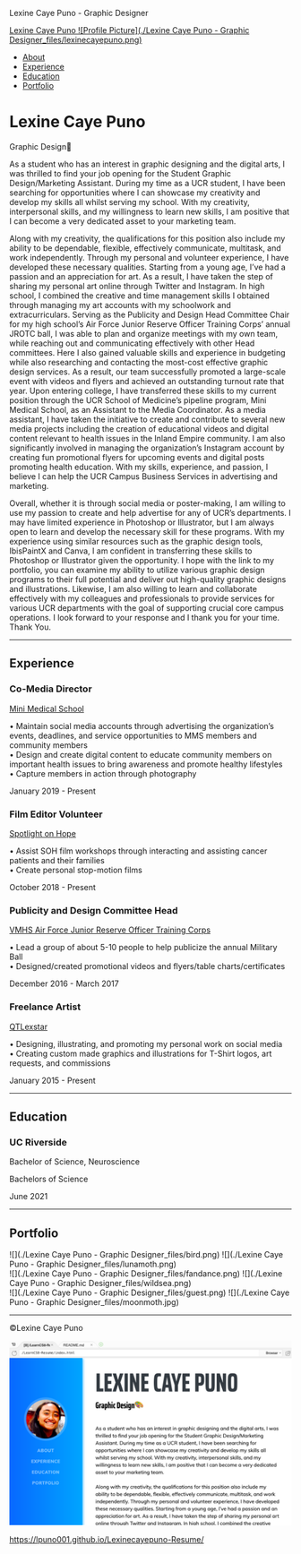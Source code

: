 Lexine Caye Puno - Graphic Designer

[Lexine Caye Puno ![Profile Picture](./Lexine Caye Puno - Graphic Designer_files/lexinecayepuno.png)  ](https://5b6b1d2f805148318b4ed7f49d41544e.vfs.cloud9.us-east-2.amazonaws.com/_static/LearnCS8-Resume/index.html#page-top) 

-   [About](https://5b6b1d2f805148318b4ed7f49d41544e.vfs.cloud9.us-east-2.amazonaws.com/_static/LearnCS8-Resume/index.html#about)
-   [Experience](https://5b6b1d2f805148318b4ed7f49d41544e.vfs.cloud9.us-east-2.amazonaws.com/_static/LearnCS8-Resume/index.html#experience)
-   [Education](https://5b6b1d2f805148318b4ed7f49d41544e.vfs.cloud9.us-east-2.amazonaws.com/_static/LearnCS8-Resume/index.html#education)
-   [Portfolio](https://5b6b1d2f805148318b4ed7f49d41544e.vfs.cloud9.us-east-2.amazonaws.com/_static/LearnCS8-Resume/index.html#portfolio)

# Lexine Caye Puno

Graphic Design🎨

As a student who has an interest in graphic designing and the digital arts, I was thrilled to find your job opening for the Student Graphic Design/Marketing Assistant. During my time as a UCR student, I have been searching for opportunities where I can showcase my creativity and develop my skills all whilst serving my school. With my creativity, interpersonal skills, and my willingness to learn new skills, I am positive that I can become a very dedicated asset to your marketing team.  
  
Along with my creativity, the qualifications for this position also include my ability to be dependable, flexible, effectively communicate, multitask, and work independently. Through my personal and volunteer experience, I have developed these necessary qualities. Starting from a young age, I’ve had a passion and an appreciation for art. As a result, I have taken the step of sharing my personal art online through Twitter and Instagram. In high school, I combined the creative and time management skills I obtained through managing my art accounts with my schoolwork and extracurriculars. Serving as the Publicity and Design Head Committee Chair for my high school’s Air Force Junior Reserve Officer Training Corps’ annual JROTC ball, I was able to plan and organize meetings with my own team, while reaching out and communicating effectively with other Head committees. Here I also gained valuable skills and experience in budgeting while also researching and contacting the most-cost effective graphic design services. As a result, our team successfully promoted a large-scale event with videos and flyers and achieved an outstanding turnout rate that year. Upon entering college, I have transferred these skills to my current position through the UCR School of Medicine’s pipeline program, Mini Medical School, as an Assistant to the Media Coordinator. As a media assistant, I have taken the initiative to create and contribute to several new media projects including the creation of educational videos and digital content relevant to health issues in the Inland Empire community. I am also significantly involved in managing the organization’s Instagram account by creating fun promotional flyers for upcoming events and digital posts promoting health education. With my skills, experience, and passion, I believe I can help the UCR Campus Business Services in advertising and marketing.  
  
Overall, whether it is through social media or poster-making, I am willing to use my passion to create and help advertise for any of UCR’s departments. I may have limited experience in Photoshop or Illustrator, but I am always open to learn and develop the necessary skill for these programs. With my experience using similar resources such as the graphic design tools, IbisPaintX and Canva, I am confident in transferring these skills to Photoshop or Illustrator given the opportunity. I hope with the link to my portfolio, you can examine my ability to utilize various graphic design programs to their full potential and deliver out high-quality graphic designs and illustrations. Likewise, I am also willing to learn and collaborate effectively with my colleagues and professionals to provide services for various UCR departments with the goal of supporting crucial core campus operations. I look forward to your response and I thank you for your time. Thank You.

----------

## Experience

### Co-Media Director

[Mini Medical School](https://mms.ucr.edu/)

• Maintain social media accounts through advertising the organization’s events, deadlines, and service opportunities to MMS members and community members  
• Design and create digital content to educate community members on important health issues to bring awareness and promote healthy lifestyles  
• Capture members in action through photography  

January 2019 - Present

### Film Editor Volunteer

[Spotlight on Hope](https://highlanderlink.ucr.edu/organization/Spotlight_On_Hope_Film_Camp)

• Assist SOH film workshops through interacting and assisting cancer patients and their families  
• Create personal stop-motion films  

October 2018 - Present

### Publicity and Design Committee Head

[VMHS Air Force Junior Reserve Officer Training Corps](https://www.murrieta.k12.ca.us/Page/32397)

• Lead a group of about 5-10 people to help publicize the annual Military Ball  
• Designed/created promotional videos and flyers/table charts/certificates  

December 2016 - March 2017

### Freelance Artist

[QTLexstar](https://lpuno001.wixsite.com/portfolio)

• Designing, illustrating, and promoting my personal work on social media  
• Creating custom made graphics and illustrations for T-Shirt logos, art requests, and commissions  

January 2015 - Present

----------

## Education

### UC Riverside

Bachelor of Science, Neuroscience

Bachelors of Science

June 2021

----------

## Portfolio

![](./Lexine Caye Puno - Graphic Designer_files/bird.png) ![](./Lexine Caye Puno - Graphic Designer_files/lunamoth.png)  
![](./Lexine Caye Puno - Graphic Designer_files/fandance.png) ![](./Lexine Caye Puno - Graphic Designer_files/wildsea.png)  
![](./Lexine Caye Puno - Graphic Designer_files/guest.png) ![](./Lexine Caye Puno - Graphic Designer_files/moonmoth.jpg)  

----------

©Lexine Caye Puno

![Screenshot of Website](img/yourimage.png)

https://lpuno001.github.io/Lexinecayepuno-Resume/
